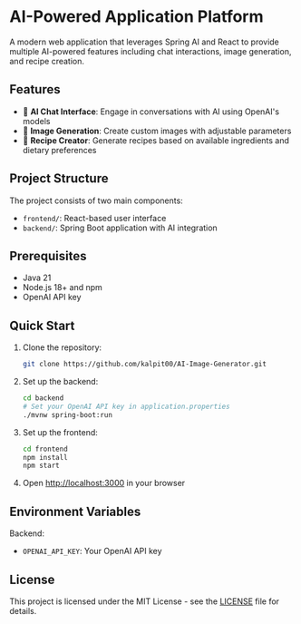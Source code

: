 # AI-Powered Application Platform

A modern web application that leverages Spring AI and React to provide multiple AI-powered features including chat interactions, image generation, and recipe creation.

## Features

- 💬 **AI Chat Interface**: Engage in conversations with AI using OpenAI's models
- 🎨 **Image Generation**: Create custom images with adjustable parameters
- 🍳 **Recipe Creator**: Generate recipes based on available ingredients and dietary preferences

## Project Structure

The project consists of two main components:

- `frontend/`: React-based user interface
- `backend/`: Spring Boot application with AI integration

## Prerequisites

- Java 21
- Node.js 18+ and npm
- OpenAI API key

## Quick Start

1. Clone the repository:

   ```bash
   git clone https://github.com/kalpit00/AI-Image-Generator.git
   ```

2. Set up the backend:

   ```bash
   cd backend
   # Set your OpenAI API key in application.properties
   ./mvnw spring-boot:run
   ```

3. Set up the frontend:

   ```bash
   cd frontend
   npm install
   npm start
   ```

4. Open [http://localhost:3000](http://localhost:3000) in your browser

## Environment Variables

Backend:

- `OPENAI_API_KEY`: Your OpenAI API key

## License

This project is licensed under the MIT License - see the [LICENSE](LICENSE) file for details.
